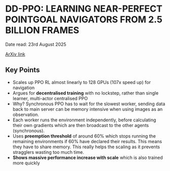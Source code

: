 #  DD-PPO: LEARNING NEAR-PERFECT POINTGOAL NAVIGATORS FROM 2.5 BILLION FRAMES

Date read: 23rd August 2025

[ArXiv link](https://arxiv.org/pdf/1911.00357)

## Key Points
* Scales up PPO RL almost linearly to 128 GPUs (107x speed up) for navigation
* Argues for **decentralised training** with no lockstep, rather than single learner, multi-actor centralised PPO
* Why? Synchronous PPO has to wait for the slowest worker, sending data back to main server can be memory intensive when 
using images as an observation.
* Each worker runs the environment independently, before calculating their own gradients which are then broadcast to the other agents (synchronous).
* Uses **preemption threshold** of around 60% which stops running the remaining environments if 60% have declared their results. This means
they have to share memory. This really helps the scaling as it prevents stragglers wasting too much time.
* **Shows massive performance increase with scale** which is also trained more quickly


